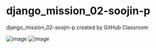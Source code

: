 # django_mission_02-soojin-p
django_mission_02-soojin-p created by GitHub Classroom

![image](https://user-images.githubusercontent.com/72116811/163842639-1efe8ae4-22d9-41f1-9e28-88c6b83e17cc.png)
![image](https://user-images.githubusercontent.com/72116811/163842767-ee2d1fc1-cd1e-44fd-96cc-d412db3849a4.png)
